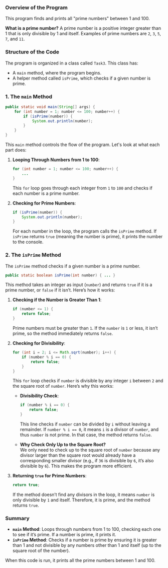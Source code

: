 ### Overview of the Program

This program finds and prints all "prime numbers" between 1 and 100.

**What is a prime number?**
A prime number is a positive integer greater than 1 that is only divisible by 1 and itself. Examples of prime numbers are `2`, `3`, `5`, `7`, and `11`.

### Structure of the Code

The program is organized in a class called `Task3`. This class has:
- A `main` method, where the program begins.
- A helper method called `isPrime`, which checks if a given number is prime.

### 1. **The `main` Method**

```java
public static void main(String[] args) {
    for (int number = 1; number <= 100; number++) {
        if (isPrime(number)) {
            System.out.println(number);
        }
    }
}
```

This `main` method controls the flow of the program. Let's look at what each part does:

1. **Looping Through Numbers from 1 to 100**:
   ```java
   for (int number = 1; number <= 100; number++) {
       ...
   }
   ```
   This `for` loop goes through each integer from `1` to `100` and checks if each number is a prime number.

2. **Checking for Prime Numbers**:
   ```java
   if (isPrime(number)) {
       System.out.println(number);
   }
   ```
   For each number in the loop, the program calls the `isPrime` method. If `isPrime` returns `true` (meaning the number is prime), it prints the number to the console.

### 2. **The `isPrime` Method**

The `isPrime` method checks if a given number is a prime number.

```java
public static boolean isPrime(int number) { ... }
```

This method takes an integer as input (`number`) and returns `true` if it is a prime number, or `false` if it isn’t. Here’s how it works:

1. **Checking if the Number is Greater Than 1**:
   ```java
   if (number <= 1) {
       return false;
   }
   ```
   Prime numbers must be greater than `1`. If the `number` is `1` or less, it isn’t prime, so the method immediately returns `false`.

2. **Checking for Divisibility**:
   ```java
   for (int i = 2; i <= Math.sqrt(number); i++) {
       if (number % i == 0) {
           return false;
       }
   }
   ```
   This `for` loop checks if `number` is divisible by any integer `i` between `2` and the square root of `number`. Here’s why this works:

    - **Divisibility Check**:
      ```java
      if (number % i == 0) {
          return false;
      }
      ```
      This line checks if `number` can be divided by `i` without leaving a remainder. If `number % i == 0`, it means `i` is a divisor of `number`, and thus `number` is not prime. In that case, the method returns `false`.

    - **Why Check Only Up to the Square Root?**  
      We only need to check up to the square root of `number` because any divisor larger than the square root would already have a corresponding smaller divisor (e.g., if `36` is divisible by `6`, it’s also divisible by `6`). This makes the program more efficient.

3. **Returning `true` for Prime Numbers**:
   ```java
   return true;
   ```
   If the method doesn’t find any divisors in the loop, it means `number` is only divisible by `1` and itself. Therefore, it is prime, and the method returns `true`.

### Summary

- **`main` Method**: Loops through numbers from 1 to 100, checking each one to see if it’s prime. If a number is prime, it prints it.
- **`isPrime` Method**: Checks if a number is prime by ensuring it is greater than 1 and not divisible by any numbers other than 1 and itself (up to the square root of the number).

When this code is run, it prints all the prime numbers between 1 and 100.